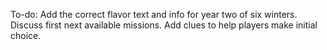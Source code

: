 To-do: Add the correct flavor text and info for year two of six winters. Discuss first next available missions. Add clues to help players make initial choice.
